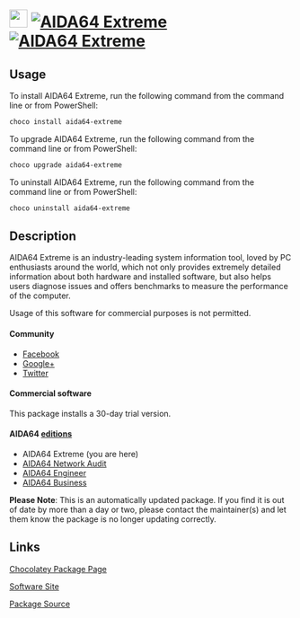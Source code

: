 ﻿# <img src="https://cdn.jsdelivr.net/gh/mkevenaar/chocolatey-packages@48dedc97eb0373fe3a042b1c6aca269f26c27111/icons/aida64-extreme.png" width="32" height="32"/> [![AIDA64 Extreme](https://img.shields.io/chocolatey/v/aida64-extreme.svg?label=AIDA64+Extreme)](https://community.chocolatey.org/packages/aida64-extreme) [![AIDA64 Extreme](https://img.shields.io/chocolatey/dt/aida64-extreme.svg)](https://community.chocolatey.org/packages/aida64-extreme)

## Usage

To install AIDA64 Extreme, run the following command from the command line or from PowerShell:

```powershell
choco install aida64-extreme
```

To upgrade AIDA64 Extreme, run the following command from the command line or from PowerShell:

```powershell
choco upgrade aida64-extreme
```

To uninstall AIDA64 Extreme, run the following command from the command line or from PowerShell:

```powershell
choco uninstall aida64-extreme
```

## Description

AIDA64 Extreme is an industry-leading system information tool, loved by PC enthusiasts around the world, which not only provides extremely detailed information about both hardware and installed software, but also helps users diagnose issues and offers benchmarks to measure the performance of the computer.

Usage of this software for commercial purposes is not permitted.

#### Community

* [Facebook](https://www.facebook.com/AIDA64)
* [Google+](https://plus.google.com/+aida64)
* [Twitter](https://twitter.com/FinalWire)

#### Commercial software

This package installs a 30-day trial version.

#### AIDA64 [editions](http://www.aida64.com/compare-aida64-features)

* AIDA64 Extreme (you are here)
* [AIDA64 Network Audit](https://community.chocolatey.org/packages/aida64-networkaudit)
* [AIDA64 Engineer](https://community.chocolatey.org/packages/aida64-engineer)
* [AIDA64 Business](https://community.chocolatey.org/packages/aida64-business)

**Please Note**: This is an automatically updated package. If you find it is
out of date by more than a day or two, please contact the maintainer(s) and
let them know the package is no longer updating correctly.



## Links

[Chocolatey Package Page](https://community.chocolatey.org/packages/aida64-extreme)

[Software Site](http://www.aida64.com/products/aida64-extreme)

[Package Source](https://github.com/mkevenaar/chocolatey-packages/tree/master/automatic/aida64-extreme)

